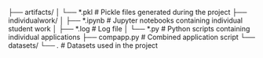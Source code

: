 ├── artifacts/
│   └── *.pkl            # Pickle files generated during the project
├── individualwork/
│   ├── *.ipynb          # Jupyter notebooks containing individual student work
│   ├── *.log            # Log file
│   └── *.py             # Python scripts containing individual applications
├── compapp.py           # Combined application script
└── datasets/
    └── *.*              # Datasets used in the project

